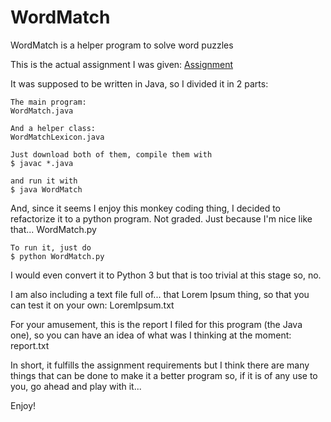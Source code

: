# WordMatch
WordMatch is a helper program to solve word puzzles

This is the actual assignment I was given:
	[Assignment](Assignment)
	
It was supposed to be written in Java, so I divided it in 2 parts:
	
	The main program:
	WordMatch.java
	
	And a helper class:
	WordMatchLexicon.java
	
	Just download both of them, compile them with
	$ javac *.java
	
	and run it with
	$ java WordMatch
	
And, since it seems I enjoy this monkey coding thing, I decided to refactorize it to a python program. Not graded. Just because I'm nice like that...
	WordMatch.py
	
	To run it, just do
	$ python WordMatch.py
	
I would even convert it to Python 3 but that is too trivial at this stage so, no.
	
I am also including a text file full of... that Lorem Ipsum thing, so that you can test it on your own:
	LoremIpsum.txt
	
For your amusement, this is the report I filed for this program (the Java one), so you can have an idea of what was I thinking at	the moment:
	report.txt
	
In short, it fulfills the assignment requirements but I think there are many things that can be done to make it a better program so, if it is of any use to you, go ahead and play with it...

Enjoy!

